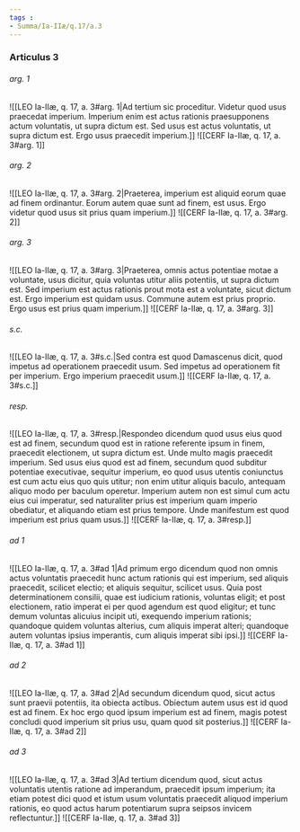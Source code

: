 ```yaml
---
tags : 
- Summa/Ia-IIæ/q.17/a.3
---
```


### Articulus 3

###### arg. 1
![[LEO Ia-IIæ, q. 17, a. 3#arg. 1|Ad tertium sic proceditur. Videtur quod usus praecedat imperium. Imperium enim est actus rationis praesupponens actum voluntatis, ut supra dictum est. Sed usus est actus voluntatis, ut supra dictum est. Ergo usus praecedit imperium.]]
![[CERF Ia-IIæ, q. 17, a. 3#arg. 1]]

###### arg. 2
![[LEO Ia-IIæ, q. 17, a. 3#arg. 2|Praeterea, imperium est aliquid eorum quae ad finem ordinantur. Eorum autem quae sunt ad finem, est usus. Ergo videtur quod usus sit prius quam imperium.]]
![[CERF Ia-IIæ, q. 17, a. 3#arg. 2]]

###### arg. 3
![[LEO Ia-IIæ, q. 17, a. 3#arg. 3|Praeterea, omnis actus potentiae motae a voluntate, usus dicitur, quia voluntas utitur aliis potentiis, ut supra dictum est. Sed imperium est actus rationis prout mota est a voluntate, sicut dictum est. Ergo imperium est quidam usus. Commune autem est prius proprio. Ergo usus est prius quam imperium.]]
![[CERF Ia-IIæ, q. 17, a. 3#arg. 3]]

###### s.c.
![[LEO Ia-IIæ, q. 17, a. 3#s.c.|Sed contra est quod Damascenus dicit, quod impetus ad operationem praecedit usum. Sed impetus ad operationem fit per imperium. Ergo imperium praecedit usum.]]
![[CERF Ia-IIæ, q. 17, a. 3#s.c.]]

###### resp.
![[LEO Ia-IIæ, q. 17, a. 3#resp.|Respondeo dicendum quod usus eius quod est ad finem, secundum quod est in ratione referente ipsum in finem, praecedit electionem, ut supra dictum est. Unde multo magis praecedit imperium. Sed usus eius quod est ad finem, secundum quod subditur potentiae executivae, sequitur imperium, eo quod usus utentis coniunctus est cum actu eius quo quis utitur; non enim utitur aliquis baculo, antequam aliquo modo per baculum operetur. Imperium autem non est simul cum actu eius cui imperatur, sed naturaliter prius est imperium quam imperio obediatur, et aliquando etiam est prius tempore. Unde manifestum est quod imperium est prius quam usus.]]
![[CERF Ia-IIæ, q. 17, a. 3#resp.]]

###### ad 1
![[LEO Ia-IIæ, q. 17, a. 3#ad 1|Ad primum ergo dicendum quod non omnis actus voluntatis praecedit hunc actum rationis qui est imperium, sed aliquis praecedit, scilicet electio; et aliquis sequitur, scilicet usus. Quia post determinationem consilii, quae est iudicium rationis, voluntas eligit; et post electionem, ratio imperat ei per quod agendum est quod eligitur; et tunc demum voluntas alicuius incipit uti, exequendo imperium rationis; quandoque quidem voluntas alterius, cum aliquis imperat alteri; quandoque autem voluntas ipsius imperantis, cum aliquis imperat sibi ipsi.]]
![[CERF Ia-IIæ, q. 17, a. 3#ad 1]]

###### ad 2
![[LEO Ia-IIæ, q. 17, a. 3#ad 2|Ad secundum dicendum quod, sicut actus sunt praevii potentiis, ita obiecta actibus. Obiectum autem usus est id quod est ad finem. Ex hoc ergo quod ipsum imperium est ad finem, magis potest concludi quod imperium sit prius usu, quam quod sit posterius.]]
![[CERF Ia-IIæ, q. 17, a. 3#ad 2]]

###### ad 3
![[LEO Ia-IIæ, q. 17, a. 3#ad 3|Ad tertium dicendum quod, sicut actus voluntatis utentis ratione ad imperandum, praecedit ipsum imperium; ita etiam potest dici quod et istum usum voluntatis praecedit aliquod imperium rationis, eo quod actus harum potentiarum supra seipsos invicem reflectuntur.]]
![[CERF Ia-IIæ, q. 17, a. 3#ad 3]]

